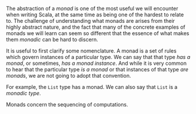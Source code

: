 The abstraction of a _monad_ is one of the most useful we will encounter when writing Scala, at the same time as being
one of the hardest to relate to. The challenge of understanding what monads are arises from their highly abstract
nature, and the fact that many of the concrete examples of monads we will learn can seem so different that the essence
of what makes them _monadic_ can be hard to discern.

It is useful to first clarify some nomenclature. A monad is a set of rules which govern instances of a particular type.
We can say that that type _has a monad_, or sometimes, _has a monad instance_. And while it is very common to hear that
the particular type _is a monad_ or that instances of that type _are monads_, we are not going to adopt that convention.

For example, the `List` type has a monad. We can also say that `List` is a _monadic type_.

Monads concern the sequencing of computations.